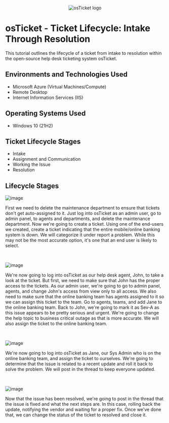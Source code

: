 <p align="center">
<img src="https://i.imgur.com/Clzj7Xs.png" alt="osTicket logo"/>
</p>

<h1>osTicket - Ticket Lifecycle: Intake Through Resolution</h1>
This tutorial outlines the lifecycle of a ticket from intake to resolution within the open-source help desk ticketing system osTicket.<br />

<h2>Environments and Technologies Used</h2>

- Microsoft Azure (Virtual Machines/Compute)
- Remote Desktop
- Internet Information Services (IIS)

<h2>Operating Systems Used </h2>

- Windows 10</b> (21H2)

<h2>Ticket Lifecycle Stages</h2>

- Intake
- Assignment and Communication
- Working the Issue
- Resolution

<h2>Lifecycle Stages</h2>

![image](https://github.com/user-attachments/assets/bf31ad14-46bb-45e5-b43c-bd0dba15f1ec)

First we need to delete the maintenance department to ensure that tickets don't get auto-assigned to it. Just log into osTicket as an admin user, go to admin panel, to agents and departments, and delete the maintenance department. Now we're going to create a ticket. Using one of the end-users we created, create a ticket indicating that the entire mobile/online banking system is down. We will categorize it under report a problem. While this may not be the most accurate option, it's one that an end user is likely to select.
</p>
<br />

![image](https://github.com/user-attachments/assets/6673cd0f-1ef5-47fa-869c-8ce1acc4ca50)

We're now going to log into osTicket as our help desk agent, John, to take a look at the ticket. But first, we need to make sure that John has the proper access to the tickets. As our admin user, we're going to go to admin panel, agents, and change John's access from view only to all access. We also need to make sure that the online banking team has agents assigned to it so we can assign this ticket to the team. Go to agents, teams, and add Jane to the online banking team. Back to John, we're going to mark it as Sev-A as this issue appears to be pretty serious and urgent. We're going to change the help topic to business critical outage as that is more accurate. We will also assign the ticket to the online banking team.
</p>
<br />

![image](https://github.com/user-attachments/assets/672250b9-5ea9-4e6e-a893-bda11eb4ca08)

<p>
We're now going to log into osTicket as Jane, our Sys Admin who is on the online banking team, and assign the ticket to ourselves. We're going to determine that the issue is related to a recent update and roll it back to solve the problem. We will post in the thread to keep everyone updated.
</p>
<br />

![image](https://github.com/user-attachments/assets/a7b206f3-9d1e-449a-863a-9cef9d7fa988)

<p>
Now that the issue has been resolved, we're going to post in the thread that the issue is fixed and what the next steps are. In this case, rolling back the update, notifying the vendor and waiting for a proper fix. Once we've done that, we can change the status of the ticket to resolved and close it.
</p>
<br />
